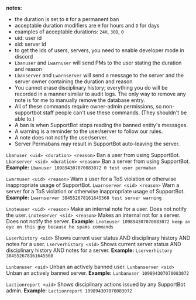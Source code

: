 __notes:__
- the duration is set to `0` for a permanent ban
- acceptable duration modifiers are `H` for hours and `D` for days
- examples of acceptable durations: `24H`, `30D`, `0`
- uid: user id
- sid: server id
- to get the ids of users, servers, you need to enable developer mode in discord
- `Lbanuser` and `Lwarnuser` will send PMs to the user stating the duration and reason
- `Lbanserver` and `Lwarnserver` will send a message to the server and the server owner containing the duration and reason
- You cannot erase disciplinary history; everything you do will be recorded in a manner similar to audit logs. The only way to remove any note is for me to manually remove the database entry.
- All of these commands require owner-admin permissions, so non-supportbot staff people can't use these commands. (They shouldn't be able to.)
- A ban is when SupportBot stops reading the banned entity's messages.
- A warning is a reminder to the user/server to follow our rules.
- A note does not notify the user/server.
- Server Permabans may result in SupportBot auto-leaving the server.

`Lbanuser <uid> <duration> <reason>` Ban a user from using SupportBot.
`Lbanserver <sid> <duration> <reason>` Ban a server from using SupportBot.
__Example:__ `Lbanuser 109894307070083072 0 test user permaban`

`Lwarnuser <uid> <reason>` Warn a user for a ToS violation or otherwise inappropriate usage of SupportBot.
`Lwarnserver <sid> <reason>` Warn a server for a ToS violation or otherwise inappropriate usage of SupportBot.
__Example:__ `Lwarnserver 384552678161645568 test server warning`

`Lnoteuser <uid> <reason>` Make an internal note for a user. Does not notify the user.
`Lnoteserver <sid> <reason>` Makes an internal not for a server. Does not notify the server.
__Example:__ `Lnoteuser 109894307070083072 keep an eye on this guy because he spams commands`

`Luserhistory <uid>` Shows current user status AND disciplinary history AND notes for a user.
`Lserverhistory <sid>` Shows current server status AND disciplinary history AND notes for a server.
__Example:__ `Lserverhistory 384552678161645568`

`Lunbanuser <uid>` Unban an actively banned user.
`Lunbanserver <sid>` Unban an actively banned server.
__Example:__ `Lunbanuser 109894307070083072`

`Lactionreport <uid>` Shows disciplinary actions issued by any SupportBot admin.
__Example:__ `Lactionreport 109894307070083072`